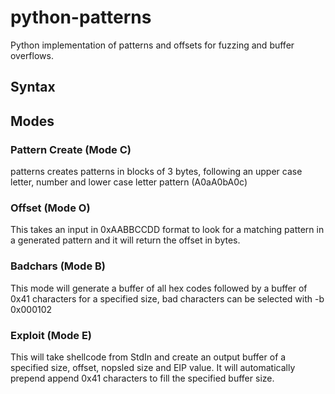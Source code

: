 # python-patterns
Python implementation of patterns and offsets for fuzzing and buffer overflows.

## Syntax

## Modes
### Pattern Create (Mode C)
patterns creates patterns in blocks of 3 bytes, following an upper case letter, number and lower case letter pattern (A0aA0bA0c)

### Offset (Mode O)
This takes an input in 0xAABBCCDD format to look for a matching pattern in a generated pattern and it will return the offset in bytes.

### Badchars (Mode B)
This mode will generate a buffer of all hex codes followed by a buffer of 0x41 characters for a specified size, bad characters can be selected with -b 0x000102

### Exploit (Mode E)
This will take shellcode from StdIn and create an output buffer of a specified size, offset, nopsled size and EIP value. It will automatically prepend append 0x41 characters to fill the specified buffer size.
